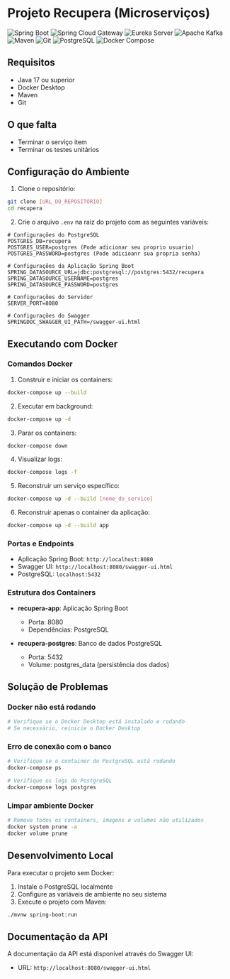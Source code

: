# Projeto Recupera (Microserviços)
![Spring Boot](https://img.shields.io/badge/Spring%20Boot-3.0%2B-6DB33F?logo=spring&logoColor=white)
![Spring Cloud Gateway](https://img.shields.io/badge/Spring%20Cloud%20Gateway-3.0%2B-6DB33F?logo=spring&logoColor=white)
![Eureka Server](https://img.shields.io/badge/Eureka%20Server-3.0%2B-6DB33F?logo=spring&logoColor=white)
![Apache Kafka](https://img.shields.io/badge/Apache%20Kafka-3.0%2B-231F20?logo=apache-kafka&logoColor=white)
![Maven](https://img.shields.io/badge/Maven-3.8%2B-C71A36?logo=apache-maven&logoColor=white)
![Git](https://img.shields.io/badge/Git-2.30%2B-F05032?logo=git&logoColor=white)
![PostgreSQL](https://img.shields.io/badge/PostgreSQL-14%2B-316192?logo=postgresql&logoColor=white)
![Docker Compose](https://img.shields.io/badge/Docker%20Compose-2.0%2B-blue?logo=docker&logoColor=white)
## Requisitos

- Java 17 ou superior
- Docker Desktop
- Maven
- Git
## O que falta
- Terminar o serviço item
- Terminar os testes unitários
  
## Configuração do Ambiente

1. Clone o repositório:
```bash
git clone [URL_DO_REPOSITÓRIO]
cd recupera
```

2. Crie o arquivo `.env` na raiz do projeto com as seguintes variáveis:
```env
# Configurações do PostgreSQL
POSTGRES_DB=recupera
POSTGRES_USER=postgres (Pode adicionar seu proprio usuario)
POSTGRES_PASSWORD=postgres (Pode adicioanr sua propria senha)

# Configurações da Aplicação Spring Boot
SPRING_DATASOURCE_URL=jdbc:postgresql://postgres:5432/recupera
SPRING_DATASOURCE_USERNAME=postgres
SPRING_DATASOURCE_PASSWORD=postgres

# Configurações do Servidor
SERVER_PORT=8080

# Configurações do Swagger
SPRINGDOC_SWAGGER_UI_PATH=/swagger-ui.html
```

## Executando com Docker

### Comandos Docker

1. Construir e iniciar os containers:
```bash
docker-compose up --build
```

2. Executar em background:
```bash
docker-compose up -d
```

3. Parar os containers:
```bash
docker-compose down
```

4. Visualizar logs:
```bash
docker-compose logs -f
```

5. Reconstruir um serviço específico:
```bash
docker-compose up -d --build [nome_do_servico]
```

6. Reconstruir apenas o container da aplicação:
```bash
docker-compose up -d --build app
```

### Portas e Endpoints

- Aplicação Spring Boot: `http://localhost:8080`
- Swagger UI: `http://localhost:8080/swagger-ui.html`
- PostgreSQL: `localhost:5432`

### Estrutura dos Containers

- **recupera-app**: Aplicação Spring Boot
  - Porta: 8080
  - Dependências: PostgreSQL

- **recupera-postgres**: Banco de dados PostgreSQL
  - Porta: 5432
  - Volume: postgres_data (persistência dos dados)

## Solução de Problemas

### Docker não está rodando
```bash
# Verifique se o Docker Desktop está instalado e rodando
# Se necessário, reinicie o Docker Desktop
```

### Erro de conexão com o banco
```bash
# Verifique se o container do PostgreSQL está rodando
docker-compose ps

# Verifique os logs do PostgreSQL
docker-compose logs postgres
```

### Limpar ambiente Docker
```bash
# Remove todos os containers, imagens e volumes não utilizados
docker system prune -a
docker volume prune
```

## Desenvolvimento Local

Para executar o projeto sem Docker:

1. Instale o PostgreSQL localmente
2. Configure as variáveis de ambiente no seu sistema
3. Execute o projeto com Maven:
```bash
./mvnw spring-boot:run
```

## Documentação da API

A documentação da API está disponível através do Swagger UI:
- URL: `http://localhost:8080/swagger-ui.html`
